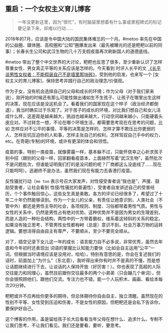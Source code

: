 ---
---

## 重启：一个女权主义育儿博客

> 一年没更新这里，因为“很忙”，有时脑袋里想着有什么事或里程碑式的标记要记录下来，却难以行动……

2018年的7月，应该是令中国大陆的国民集体难忘的一个月。\#metoo 率先在中国的公益圈、媒体圈、高校圈和“公知”圈爆发出来（最先被曝光的还是粑粑以前的同事）；长春长生公司和武汉生物的几十万支假疫苗再次刷新国人的道德底线。

\#metoo 带出了整个中文世界的大讨论，粑粑也反思了很多，至少重新认识了怎样尊重女性、男女真正平等的关系应该是怎样的。今天看到 时评人长平的文 [《长平谈男性女权者：不能假装自己不是墙里那块砖》](http://gzxmtnx.com/news/2018-03-05-35dc8ce29fed8419.html)，受到他的启发，也来写一个 [女权主义的育儿博客]，保持思考并践行自己的政治理念/价值观。

作为子女，没有机会选择自己的父母和成长的环境；作为父母（对于我们家来说），刚开始的时候还有那么可能性做出诸如生不生孩子、让孩子在哪里出生这样的决策，现在应该是没这机会了。看着我们的国家现在这个样子（政治经济都倒退），我当时确实过于乐观了。对于孩子的成长的环境，对比我们想自己和女儿活成什么样，这差距是越来越大，挑战也越来越大，行动空间越来越小，只能硬着头皮应对。不过转念一想，不论在哪个环境生活，都需要思考现在在思考的问题，比如 怎样应对不公平的事情、平等的决策是怎样的、怎样才算不欺压比你更弱的人、怎样反抗压迫你的人和事，怎样主张自己的权利，怎样驾驭自己手中的权力，etc。在奇葩(专制)的环境，或许有更深的体会和领悟。

疫苗的事，特别一类疫苗，就像雾霾一样，基本躲不过，只能怀侥幸之心祈求孩子别中招（跟别的父母一样，回家翻看疫苗本，上面赫然写着“武汉生物”，虽然批次不是问题批次，但谁能证明我们打的是没问题的呢？厂商都这么没底线了……现在只能呵呵）。逃避终不是办法，虽然我们现在有能力去香港打疫苗。

反性骚扰行动（`me too` 表示号召大家发声，对性侵受害者说“我也是”，声援、鼓励受害者，让社会看到 性侵/性骚扰的普遍性），受害者自发讲述自己的受害经历，个个事件触目惊心，这些女生真是勇敢。各方的评论已经很多了，希望过了十年二十年仍然能够读到。作为一个女儿的父亲，有责任让她意识到，人类社会（不管中外）都还是男性主导的社会，各项规则、制度、习俗都带着男性气质。男性与女性的关系中，仍然是男性占有绝对优势。这种优势并不是因为男女的生理差别，而是人造的一种社会结构，两性中的一方带着霸权，维系着这倾斜的关系的稳定。如果没有独立思考，不管男性女性都~~有时~~（总是）意识不到，社会万事万物的运转逻辑。要想活得自由自主有尊严，不要顺从，至少不要完全顺从。

对了，插空记录下女儿这一年的成长：语言能力自不必多说，非常优秀，虽然去年底和今年初时还表现出 词语的掌握比认知能力要快（比如会自主运用“公平”一词，但根据当时语境应该是没用对，哈哈）。特别有意思的是，你会在复述我们的话时，前面加上“为什么”（东北音），我听得出来你有时并不是真的不懂，而是想让话题继续进行下去，让谈话的人保持开放（好厉害！）。你也表现了高超的人际交往能力和同理心，虽然目前跟你交往最多的两个小弟弟（只会蹦几个单词），但你会很照顾他们，跟他们交流。专注力也不错，能一个人玩积木、画画、看绘本每次20分钟。  

粑粑或许不应再给你更多的期待，但总体期待你自由自主，独立清醒。虽然现在的性别不平等、女性受到压迫和伤害，不是女性的原因，但粑粑还是会私下告诉你，要保护好自己。

这个博客的作用，盖是留给孩子长大后看看当年父母在想什么、追求什么。专制不让我们思考，不让我们看见。我们还是要看，要听，要思考。

